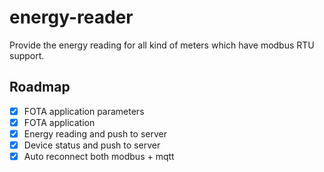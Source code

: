 # energy-reader
Provide the energy reading for all kind of meters which have modbus RTU support.

## Roadmap
* [x] FOTA application parameters
* [x] FOTA application
* [x] Energy reading and push to server
* [x] Device status and push to server
* [x] Auto reconnect both modbus + mqtt
